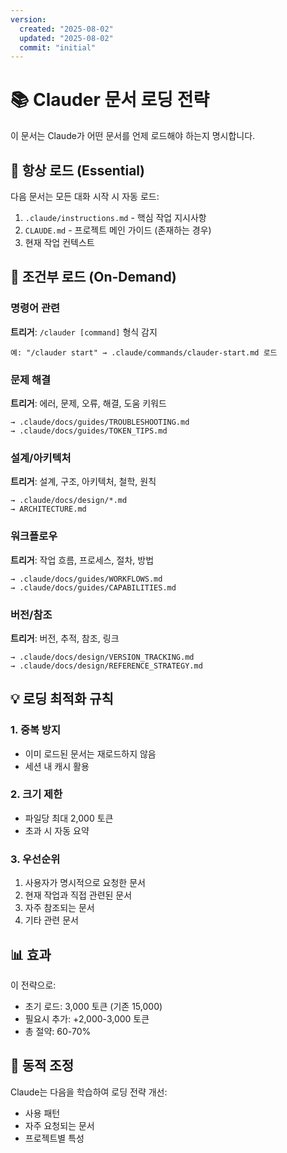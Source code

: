 ```yaml
---
version:
  created: "2025-08-02"
  updated: "2025-08-02"
  commit: "initial"
---
```


# 📚 Clauder 문서 로딩 전략

이 문서는 Claude가 어떤 문서를 언제 로드해야 하는지 명시합니다.

## 🚀 항상 로드 (Essential)

다음 문서는 모든 대화 시작 시 자동 로드:
1. `.claude/instructions.md` - 핵심 작업 지시사항
2. `CLAUDE.md` - 프로젝트 메인 가이드 (존재하는 경우)
3. 현재 작업 컨텍스트

## 🎯 조건부 로드 (On-Demand)

### 명령어 관련
**트리거**: `/clauder [command]` 형식 감지
```
예: "/clauder start" → .claude/commands/clauder-start.md 로드
```

### 문제 해결
**트리거**: 에러, 문제, 오류, 해결, 도움 키워드
```
→ .claude/docs/guides/TROUBLESHOOTING.md
→ .claude/docs/guides/TOKEN_TIPS.md
```

### 설계/아키텍처
**트리거**: 설계, 구조, 아키텍처, 철학, 원칙
```
→ .claude/docs/design/*.md
→ ARCHITECTURE.md
```

### 워크플로우
**트리거**: 작업 흐름, 프로세스, 절차, 방법
```
→ .claude/docs/guides/WORKFLOWS.md
→ .claude/docs/guides/CAPABILITIES.md
```

### 버전/참조
**트리거**: 버전, 추적, 참조, 링크
```
→ .claude/docs/design/VERSION_TRACKING.md
→ .claude/docs/design/REFERENCE_STRATEGY.md
```

## 💡 로딩 최적화 규칙

### 1. 중복 방지
- 이미 로드된 문서는 재로드하지 않음
- 세션 내 캐시 활용

### 2. 크기 제한
- 파일당 최대 2,000 토큰
- 초과 시 자동 요약

### 3. 우선순위
1. 사용자가 명시적으로 요청한 문서
2. 현재 작업과 직접 관련된 문서
3. 자주 참조되는 문서
4. 기타 관련 문서

## 📊 효과

이 전략으로:
- 초기 로드: 3,000 토큰 (기존 15,000)
- 필요시 추가: +2,000-3,000 토큰
- 총 절약: 60-70%

## 🔄 동적 조정

Claude는 다음을 학습하여 로딩 전략 개선:
- 사용 패턴
- 자주 요청되는 문서
- 프로젝트별 특성